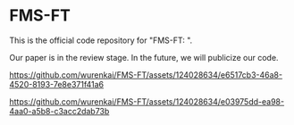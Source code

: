 # FMS-FT
This is the official code repository for "FMS-FT: ".

Our paper is in the review stage. In the future, we will publicize our code. 



https://github.com/wurenkai/FMS-FT/assets/124028634/e6517cb3-46a8-4520-8193-7e8e371f41a6



https://github.com/wurenkai/FMS-FT/assets/124028634/e03975dd-ea98-4aa0-a5b8-c3acc2dab73b

